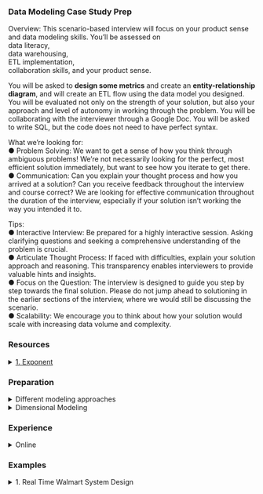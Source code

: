 ### Data Modeling Case Study Prep 

Overview: This scenario-based interview will focus on
your product sense and data modeling skills. You’ll be
assessed on\
data literacy,\
data warehousing,\
ETL implementation,\
collaboration skills, and your product sense. 

You will be asked to **design some metrics** and
create an **entity-relationship diagram**, and will create an
ETL flow using the data model you designed. You will be
evaluated not only on the strength of your solution, but
also your approach and level of autonomy in working
through the problem. You will be collaborating with the
interviewer through a Google Doc. You will be asked to
write SQL, but the code does not need to have perfect syntax.

What we’re looking for:\
● Problem Solving: We want to get a sense of how you think through ambiguous problems!
We’re not necessarily looking for the perfect, most efficient solution immediately, but want
to see how you iterate to get there.\
● Communication: Can you explain your thought process and how you arrived at a
solution? Can you receive feedback throughout the interview and course correct? We are
looking for effective communication throughout the duration of the interview, especially if
your solution isn’t working the way you intended it to.

Tips:\
● Interactive Interview: Be prepared for a highly interactive session. Asking clarifying
questions and seeking a comprehensive understanding of the problem is crucial.\
● Articulate Thought Process: If faced with difficulties, explain your solution approach and
reasoning. This transparency enables interviewers to provide valuable hints and insights.\
● Focus on the Question: The interview is designed to guide you step by step towards the
final solution. Please do not jump ahead to solutioning in the earlier sections of the
interview, where we would still be discussing the scenario.\
● Scalability: We encourage you to think about how your solution would scale with
increasing data volume and complexity.


### Resources
<details>
<summary> <a href="https://www.tryexponent.com/courses/data-engineering/data-modeling-interviews/data-modeling-intro">1. Exponent</a>
</summary>

- Identifying business requirements and technical constraints
- Designing a dimensional model for a data warehouse with appropriate fact and dimension tables.
- Design trade-offs: How you weigh different design options and articulate their pros and cons.
- Performance considerations: Your understanding of how to optimize the model for query performance and scalability.
- Creating an ER diagram of your solution, typically including 3-5 tables
- Adapting your data model to new requirements or feedback.


Key areas of assessment include:

1. Defining appropriate grain for fact tables
2. Identifying relevant dimensions and facts
3. Handling slowly changing dimensions
4. Considering query patterns and performance implications
5. Addressing data volume and scalability concerns
6. Articulating design choices and trade-offs

</details>

### Preparation 
<details>
<summary> Different modeling approaches</summary>
Understand trade-offs: Study the pros and cons of different modeling approaches, such as star schemas vs. snowflake schemas, or normalized vs. denormalized designs.

</details>


<details>
<summary> Dimensional Modeling</summary>
Ensure a thorough understanding of dimensional modeling, including fact tables, dimension tables, and slowly changing dimensions


### Fact data Model 
- Transaction
- Periodic Snapshot Fact Table 
- Accumulating Snapshot
- Bridge Tables (Factless Fact Tables)

</details>


### Experience
<details>
<summary> Online  </summary>

1. Fixed question - wearable device track, query writing, user avg, how many days login, logout date, BI idea, how will keys interact? (Manish Kumar Youtube)
2. You're a PM at a food delivery app where conversion rates have declined over the past week. How would you investigate the causes? (Conversion: From users browsing to placing orders.)
3. [On DoorDash, there are missing item and wrong item issues for deliveries. How would you analyze each of them?](https://www.tryexponent.com/questions/4862/doordash-order-issue-analysis)
4. Growth, scaling challenges for setting up a new DoorDash campaign (Glassdoor)
5. 

</details>


### Examples 
<details>
<summary> 1. Real Time Walmart System Design </summary>

Initially business explained by interviewer - (They said transactional but expectation was analytical)

```
1. Asked for DAU = 20 million 
2. 86400 sec in a day - rounded to 10^5  (we know this)
3. 20* 10^6 / 10^5 = 200 users per sec 
4. they are writing 5 things so 200*5 = 1000 writes/sec in DB
5. Request will be 2.5 times of this = 2500 

Transactional System 
- Latency
- Consistency

Q- He asked, Why are you doing all this?
A- To asses how large the data will be, which DB should be used, latency, schema evolve, sql or no sql should be used? 
He asked for tables - wanted to go for analytical system - dimensional modelling 

Q- I asked, Which portion you want to make ? Order 
A- I said, okay Order and user 

Order Table 
- user_id (FK)
- order_id (PK)
- order_date
- order_amount
- quantity
- discount

User Table 
- user_id (PK)
- login_date 
- logout_date

Q: He asked Where are Shipment details, cart, whishlist, inventory? 
Q: Asked One to many or many to many mapping

Shipping Table (Acummulating Snapshot) - to analyse where clogging is happening in supply chain 
                                       - All dates as we know multiple steps in a shipping process
- order_id
- order_date 
- dispatch_date
- shipment_date 
- out_for_delivery_date 
- delivered_date

Cart Table 
- user_id
- product_id
- cart_added_date

Product Table 
- product_id (PK)
- seller_id

Seller Profile Table 
- seller_id
- seller


Q: If we have to search in NoSQL, user will search a query in amazon search bar, how will you do? 
A: Elastic Search - text search easier in it 
Product name - if user make a typo, we have to show all relevant products 
Let's say user type datawarehouse then we have to show him all books containing that keyword 

Q: How will you implement this? Write query for this
A: 

Q: How will user journey happen for this search and how will you return to user? He wanted to test microservices 
A: User_login -> authentication -> success -> search button /api/v1/search/ -> payload(keyword) -> will keep pools and choose one to make elastic connection -> pass payload to query -> response of the page url -> parse on the user page (encoding json, protobuff, Atlassian recently changed)

LLD 
Q: Write code to implement this 
app.post("/api/v1/search")
 Search.search()

Tried to use Design Pattern in this 

ABC is abstract base class in python 
whosoever inherit this class will have to implement these functions 

class abs_methos(ABC):
    def __init__(self):
        self.abc = None

    def search():
        pass

    def response():
        pass

class search(abs_method):
    def __init__(self):
        self.config = config 
    
    def search("text_serach"):
        # make connection
        
        return result 
